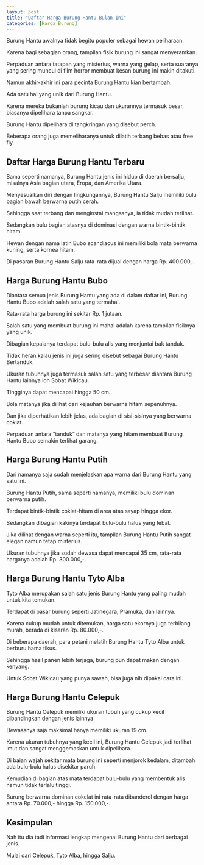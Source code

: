 ```yaml
---
layout: post
title: "Daftar Harga Burung Hantu Bulan Ini"
categories: [Harga Burung]
---
```


Burung Hantu awalnya tidak begitu populer sebagai hewan peliharaan.

Karena bagi sebagian orang, tampilan fisik burung ini sangat menyeramkan.

Perpaduan antara tatapan yang misterius, warna yang gelap, serta suaranya yang sering muncul di film horror membuat kesan burung ini makin ditakuti.

Namun akhir-akhir ini para pecinta Burung Hantu kian bertambah.

Ada satu hal yang unik dari Burung Hantu.

Karena mereka bukanlah burung kicau dan ukurannya termasuk besar, biasanya dipelihara tanpa sangkar.

Burung Hantu dipelihara di tangkringan yang disebut perch.

Beberapa orang juga memeliharanya untuk dilatih terbang bebas atau free fly.

## Daftar Harga Burung Hantu Terbaru

Sama seperti namanya, Burung Hantu jenis ini hidup di daerah bersalju, misalnya Asia bagian utara, Eropa, dan Amerika Utara.

Menyesuaikan diri dengan lingkungannya, Burung Hantu Salju memiliki bulu bagian bawah berwarna putih cerah.

Sehingga saat terbang dan menginstai mangsanya, ia tidak mudah terlihat.

Sedangkan bulu bagian atasnya di dominasi dengan warna bintik-bintik hitam.

Hewan dengan nama latin Bubo scandiacus ini memiliki bola mata berwarna kuning, serta kornea hitam.

Di pasaran Burung Hantu Salju rata-rata dijual dengan harga Rp. 400.000,-.

## Harga Burung Hantu Bubo

Diantara semua jenis Burung Hantu yang ada di dalam daftar ini, Burung Hantu Bubo adalah salah satu yang termahal.

Rata-rata harga burung ini sekitar Rp. 1 jutaan.

Salah satu yang membuat burung ini mahal adalah karena tampilan fisiknya yang unik.

Dibagian kepalanya terdapat bulu-bulu alis yang menjuntai bak tanduk.

Tidak heran kalau jenis ini juga sering disebut sebagai Burung Hantu Bertanduk.

Ukuran tubuhnya juga termasuk salah satu yang terbesar diantara Burung Hantu lainnya loh Sobat Wikicau.

Tingginya dapat mencapai hingga 50 cm.

Bola matanya jika dilihat dari kejauhan berwarna hitam sepenuhnya.

Dan jika diperhatikan lebih jelas, ada bagian di sisi-sisinya yang berwarna coklat.

Perpaduan antara “tanduk” dan matanya yang hitam membuat Burung Hantu Bubo semakin terlihat garang.

## Harga Burung Hantu Putih

Dari namanya saja sudah menjelaskan apa warna dari Burung Hantu yang satu ini.

Burung Hantu Putih, sama seperti namanya, memiliki bulu dominan berwarna putih.

Terdapat bintik-bintik coklat-hitam di area atas sayap hingga ekor.

Sedangkan dibagian kakinya terdapat bulu-bulu halus yang tebal.

Jika dilihat dengan warna seperti itu, tampilan Burung Hantu Putih sangat  elegan namun tetap misterius.

Ukuran tubuhnya jika sudah dewasa dapat mencapai 35 cm, rata-rata harganya adalah Rp. 300.000,-.

## Harga Burung Hantu Tyto Alba

Tyto Alba merupakan salah satu jenis Burung Hantu yang paling mudah untuk kita temukan.

Terdapat di pasar burung seperti Jatinegara, Pramuka, dan lainnya.

Karena cukup mudah untuk ditemukan, harga satu ekornya juga terbilang murah, berada di kisaran Rp. 80.000,-.

Di beberapa daerah, para petani melatih Burung Hantu Tyto Alba untuk berburu hama tikus.

Sehingga hasil panen lebih terjaga, burung pun dapat makan dengan kenyang.

Untuk Sobat Wikicau yang punya sawah, bisa juga nih dipakai cara ini.

## Harga Burung Hantu Celepuk

Burung Hantu Celepuk memiliki ukuran tubuh yang cukup kecil dibandingkan dengan jenis lainnya.

Dewasanya saja maksimal hanya memiliki ukuran 19 cm.

Karena ukuran tubuhnya yang kecil ini, Burung Hantu Celepuk jadi terlihat imut dan sangat menggemaskan untuk dipelihara.

Di baian wajah sekitar mata burung ini seperti menjorok kedalam, ditambah ada bulu-bulu halus disekitar paruh.

Kemudian di bagian atas mata terdapat bulu-bulu yang membentuk alis namun tidak terlalu tinggi.

Burung berwarna dominan cokelat ini rata-rata dibanderol dengan harga antara Rp. 70.000,- hingga Rp. 150.000,-.

## Kesimpulan

Nah itu dia tadi informasi lengkap mengenai Burung Hantu dari berbagai jenis.

Mulai dari Celepuk, Tyto Alba, hingga Salju.